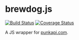 # brewdog.js

[![Build Status](https://travis-ci.org/mikefrancis/brewdog.js.svg?branch=master)](https://travis-ci.org/mikefrancis/brewdog.js) [![Coverage Status](https://coveralls.io/repos/github/mikefrancis/brewdog.js/badge.svg?branch=master)](https://coveralls.io/github/mikefrancis/brewdog.js?branch=master)

A JS wrapper for [punkapi.com](https://punkapi.com).
